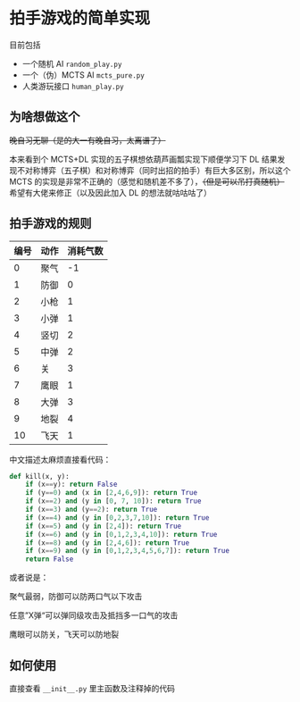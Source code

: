 # 拍手游戏的简单实现

目前包括

- 一个随机 AI ``random_play.py``
- 一个（伪）MCTS AI ``mcts_pure.py``
- 人类游玩接口 ``human_play.py``



## 为啥想做这个

~~晚自习无聊（是的大一有晚自习，太离谱了）~~

本来看到个 MCTS+DL 实现的五子棋想依葫芦画瓢实现下顺便学习下 DL 结果发现不对称博弈（五子棋）和对称博弈（同时出招的拍手）有巨大多区别，所以这个 MCTS 的实现是非常不正确的（感觉和随机差不多了），~~（但是可以吊打真随机）~~ 希望有大佬来修正（以及因此加入 DL 的想法就咕咕咕了）



## 拍手游戏的规则

| 编号 | 动作 | 消耗气数 |
| ---- | ---- | -------- |
| 0    | 聚气 | -1       |
| 1    | 防御 | 0        |
| 2    | 小枪 | 1        |
| 3    | 小弹 | 1        |
| 4    | 竖切 | 2        |
| 5    | 中弹 | 2        |
| 6    | 关   | 3        |
| 7    | 鹰眼 | 1        |
| 8    | 大弹 | 3        |
| 9    | 地裂 | 4        |
| 10   | 飞天 | 1        |

中文描述太麻烦直接看代码：

```python
def kill(x, y):
    if (x==y): return False
    if (y==0) and (x in [2,4,6,9]): return True
    if (x==2) and (y in [0, 7, 10]): return True
    if (x==3) and (y==2): return True
    if (x==4) and (y in [0,2,3,7,10]): return True
    if (x==5) and (y in [2,4]): return True
    if (x==6) and (y in [0,1,2,3,4,10]): return True
    if (x==8) and (y in [2,4,6]): return True
    if (x==9) and (y in [0,1,2,3,4,5,6,7]): return True
    return False
```

或者说是：

聚气最弱，防御可以防两口气以下攻击

任意”X弹“可以弹同级攻击及抵挡多一口气的攻击

鹰眼可以防关，飞天可以防地裂



## 如何使用

直接查看 ``__init__.py`` 里主函数及注释掉的代码


